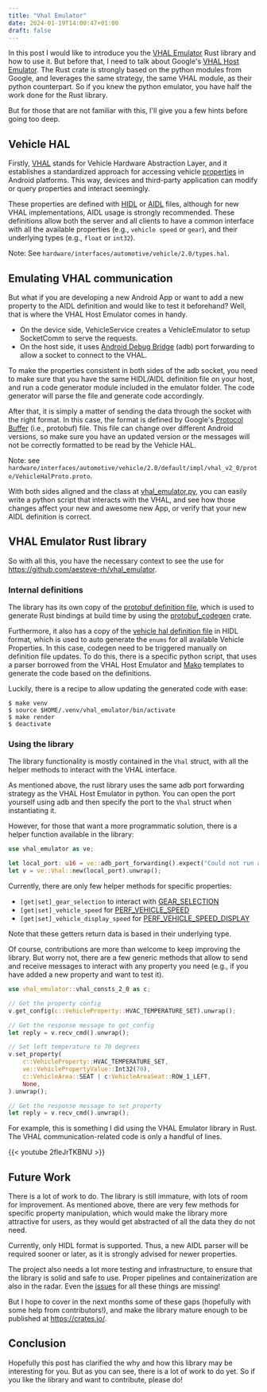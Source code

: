 ```yaml
---
title: "Vhal Emulator"
date: 2024-01-19T14:00:47+01:00
draft: false
---
```


In this post I would like to introduce you the [VHAL Emulator](https://github.com/aesteve-rh/vhal_emulator) Rust library and
how to use it. But before that, I need to talk about Google's
[VHAL Host Emulator](https://android.googlesource.com/platform/packages/services/Car/+/master/tools/emulator/). The Rust crate is strongly based on the python modules
from Google, and leverages the same strategy, the same VHAL module, as their
python counterpart. So if you knew the python emulator, you have half the work
done for the Rust library.

But for those that are not familiar with this, I'll give you a few hints before
going too deep.

## Vehicle HAL

Firstly, [VHAL](https://source.android.com/docs/automotive/vhal) stands for
Vehicle Hardware Abstraction Layer, and it establishes a standardized approach
for accessing vehicle [properties](https://developer.android.com/reference/android/car/VehiclePropertyIds) in Android platforms. This way, devices and
third-party application can modify or query properties and interact seemingly.

These properties are defined with [HIDL](https://source.android.com/docs/core/architecture/hidl) or [AIDL](https://developer.android.com/develop/background-work/services/aidl)
files, although for new VHAL implementations, AIDL usage is strongly recommended.
These definitions allow both the server and all clients to have a common
interface with all the available properties (e.g., `vehicle speed` or `gear`), and
their underlying types (e.g., `float` or `int32`).

Note: See `hardware/interfaces/automotive/vehicle/2.0/types.hal`.

## Emulating VHAL communication

But what if you are developing a new Android App or want to add a new property
to the AIDL definition and would like to test it beforehand? Well, that is where
the VHAL Host Emulator comes in handy.
- On the device side, VehicleService creates
    a VehicleEmulator to setup SocketComm to serve the requests.
- On the host side, it uses [Android Debug Bridge](https://developer.android.com/develop/background-work/services/aidl) (adb) port forwarding to allow a socket to connect to the VHAL.

To make the properties consistent in both sides of the adb socket, you need to make
sure that you have the same HIDL/AIDL definition file on your host, and run
a code generator module included in the emulator folder. The code generator will
parse the file and generate code accordingly.

After that, it is simply a matter of sending the data through the socket with
the right format. In this case, the format is defined by Google's [Protocol
Buffer](https://github.com/protocolbuffers/protobuf) (i.e., protobuf)
file. This file can change over different Android versions, so make sure
you have an updated version or the messages will not be correctly
formatted to be read by the Vehicle HAL.

Note: see `hardware/interfaces/automotive/vehicle/2.0/default/impl/vhal_v2_0/proto/VehicleHalProto.proto`.

With both sides aligned and the class at [vhal_emulator.py](https://android.googlesource.com/platform/packages/services/Car/+/refs/heads/main/tools/emulator/vhal_emulator.py), you
can easily write a python script that interacts with the VHAL, and see how those
changes affect your new and awesome new App, or verify that your new AIDL definition
is correct.

## VHAL Emulator Rust library

So with all this, you have the necessary context to see the use for
https://github.com/aesteve-rh/vhal_emulator.

### Internal definitions

The library has its own copy of the [protobuf definition file](https://github.com/aesteve-rh/vhal_emulator/blob/main/src/protos/VehicleHalProto.proto), which is used
to generate Rust bindings at build time by using the [protobuf_codegen](https://docs.rs/protobuf-codegen/latest/protobuf_codegen/) crate.

Furthermore, it also has a copy of the
[vehicle hal definition file](https://github.com/aesteve-rh/vhal_emulator/blob/main/src/codegen/data/types.hal) in HIDL format, which is used to auto generate the `enums` for all
available Vehicle Properties. In this case, codegen need to be triggered
manually on definition file updates. To do this, there is a specific python
script, that uses a parser borrowed from the VHAL Host Emulator and
[Mako](https://www.makotemplates.org/) templates to generate the code based
on the definitions.

Luckily, there is a recipe to allow updating the generated code with ease:

```
$ make venv
$ source $HOME/.venv/vhal_emulator/bin/activate
$ make render
$ deactivate
```

### Using the library

The library functionality is mostly contained in the `Vhal` struct, with all
the helper methods to interact with the VHAL interface.

As mentioned above, the rust library uses the same adb port forwarding strategy
as the VHAL Host Emulator in python. You can open the port yourself using
adb and then specify the port to the `Vhal` struct when instantiating it.

However, for those that want a more programmatic solution, there is a helper
function available in the library:

```rust
use vhal_emulator as ve;

let local_port: u16 = ve::adb_port_forwarding().expect("Could not run adb for port forwarding");
let v = ve::Vhal::new(local_port).unwrap();
```

Currently, there are only few helper methods for specific properties:

- `[get|set]_gear_selection` to interact with [GEAR_SELECTION](https://developer.android.com/reference/android/car/VehiclePropertyIds#GEAR_SELECTION)
- `[get|set]_vehicle_speed` for [PERF_VEHICLE_SPEED](https://developer.android.com/reference/android/car/VehiclePropertyIds#PERF_VEHICLE_SPEED)
- `[get|set]_vehicle_display_speed` for [PERF_VEHICLE_SPEED_DISPLAY](https://developer.android.com/reference/android/car/VehiclePropertyIds#PERF_VEHICLE_SPEED_DISPLAY)

Note that these getters return data is based in their underlying type.

Of course, contributions are more than welcome to keep improving the library.
But worry not, there are a few generic methods that allow to send and receive
messages to interact with any property you need (e.g., if you have added
a new property and want to test it).

```rust
use vhal_emulator::vhal_consts_2_0 as c;

// Get the property config
v.get_config(c::VehicleProperty::HVAC_TEMPERATURE_SET).unwrap();

// Get the response message to get_config
let reply = v.recv_cmd().unwrap();

// Set left temperature to 70 degrees
v.set_property(
    c::VehicleProperty::HVAC_TEMPERATURE_SET,
    ve::VehiclePropertyValue::Int32(70),
    c::VehicleArea::SEAT | c:VehicleAreaSeat::ROW_1_LEFT,
    None,
).unwrap();

// Get the response message to set_property
let reply = v.recv_cmd().unwrap();
```

For example, this is something I did using the VHAL Emulator library in Rust.
The VHAL communication-related code is only a handful of lines.

{{< youtube 2fleJrTKBNU >}}

## Future Work

There is a lot of work to do. The library is still immature, with lots of room
for improvement. As mentioned above, there are very few methods for specific
property manipulation, which would make the library more attractive for
users, as they would get abstracted of all the data they do not need.

Currently, only HIDL format is supported. Thus, a new AIDL parser will be
required sooner or later, as it is strongly advised for newer properties.

The project also needs a lot more testing and infrastructure, to ensure that
the library is solid and safe to use.
Proper pipelines and containerization are also in the radar.
Even the [issues](https://github.com/aesteve-rh/vhal_emulator/issues) for all
these things are missing!

But I hope to cover in the next months some of these gaps (hopefully with some
help from contributors!), and make the library mature enough to be published
at https://crates.io/.

## Conclusion

Hopefully this post has clarified the why and how this library may be
interesting for you. But as you can see, there is a lot of work to do yet.
So if you like the library and want to contribute, please do!